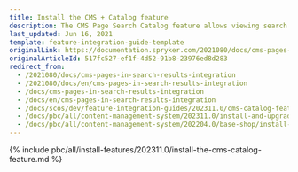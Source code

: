 ```yaml
---
title: Install the CMS + Catalog feature
description: The CMS Page Search Catalog feature allows viewing search results for subcategory pages. The guide describes how to enable the feature in the project.
last_updated: Jun 16, 2021
template: feature-integration-guide-template
originalLink: https://documentation.spryker.com/2021080/docs/cms-pages-in-search-results-integration
originalArticleId: 517fc527-ef1f-4d52-91b8-23976ed8d283
redirect_from:
  - /2021080/docs/cms-pages-in-search-results-integration
  - /2021080/docs/en/cms-pages-in-search-results-integration
  - /docs/cms-pages-in-search-results-integration
  - /docs/en/cms-pages-in-search-results-integration
  - /docs/scos/dev/feature-integration-guides/202311.0/cms-catalog-feature-integration.html
  - /docs/pbc/all/content-management-system/202311.0/install-and-upgrade/install-features/install-the-cms-catalog-feature.html
  - /docs/pbc/all/content-management-system/202204.0/base-shop/install-and-upgrade/install-features/install-the-cms-catalog-feature.html
---
```


{% include pbc/all/install-features/202311.0/install-the-cms-catalog-feature.md %} <!-- To edit, see /_includes/pbc/all/install-features/202311.0/install-the-cms-catalog-feature.md -->
